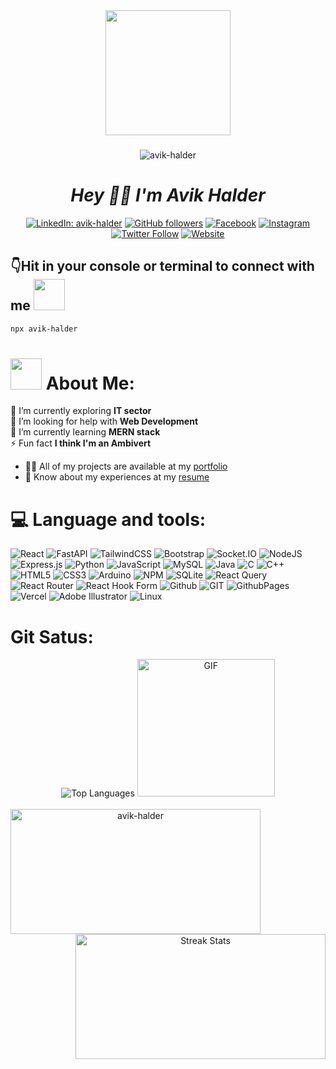 <div align="center"><img src="https://i.giphy.com/media/v1.Y2lkPTc5MGI3NjExY2l5YXpoYnN5MGh1cmFqNDlkdXhkMTB3Zng3aXc1Ym9oeGh3ZTdpbSZlcD12MV9pbnRlcm5hbF9naWZfYnlfaWQmY3Q9Zw/bGgsc5mWoryfgKBx1u/giphy.gif" width="200"></div>


###
<div align="center">
  <img src="https://komarev.com/ghpvc/?username=avik-halder&label=Profile%20views&color=0e75b6&style=flat" alt="avik-halder" />
</div>
<!-- <div align="center">
  <img src="https://visitor-badge.laobi.icu/badge?page_id=avik-halder.avik-halder" alt="avik-halder" />
</div> -->
<h1 align="center" ><b> <i>Hey 🙋‍♂️ I'm Avik Halder</i></b></h1>



<p align="center">
    <a href="https://www.linkedin.com/in/avik-halder/"><img src="https://img.shields.io/badge/-avik%20halder-blue?style=flat-square&logo=Linkedin&logoColor=white" alt="LinkedIn: avik-halder"></a> <a href="https://github.com/avik-halder"><img src="https://img.shields.io/github/followers/avik-halder?label=Follow&style=social" alt="GitHub followers"></a> <a href="https://www.facebook.com/ah.bd.0"><img src="https://img.shields.io/badge/Facebook-%231877F2.svg?style=flat&logo=facebook&logoColor=white" alt="Facebook"></a> <a href="https://instagram.com/avik_the_ambivert_"><img src="https://img.shields.io/badge/Instagram-E4405F?style=flat&logo=instagram&logoColor=FFFFFF" alt="Instagram"></a> <a href="https://twitter.com/intent/follow?screen_name=your-twitter-handle"><img src="https://img.shields.io/twitter/follow/your-twitter-handle?label=Follow" alt="Twitter Follow"></a> <a href="https://avik-halder.vercel.app/"><img src="https://img.shields.io/badge/Website-46a2f1.svg?&style=flat-square&logo=Google-Chrome&logoColor=white" alt="Website"></a>
</p>






## 👇Hit in your console or terminal to connect with me <img src="https://media.giphy.com/media/LnQjpWaON8nhr21vNW/giphy.gif" width="50">

```bash
npx avik-halder
```

# <img src="https://media.giphy.com/media/VgCDAzcKvsR6OM0uWg/giphy.gif" width="50"> About Me:
   🔭 I’m currently exploring <b>IT sector</b> <br/>
   🤝 I’m looking for help with <b>Web Development</b> <br/>
   🌱 I’m currently learning <b>MERN stack</b> <br/>
   ⚡ Fun fact <b>I think I'm an Ambivert</b> <br/>
   - 👨‍💻 All of my projects are available at my <a href="https://avik-halder.vercel.app/">portfolio</a> <br/>
   - 📄 Know about my experiences at my <a href="https://drive.google.com/file/d/1iVxQ5kPrpLfDz5vMzqRtwiahHv2G4XGI/view?usp=drivesdk">resume</a>

   
# 💻 Language and tools:
![React](https://img.shields.io/badge/react-%2320232a.svg?style=flat&logo=react&logoColor=%2361DAFB)
![FastAPI](https://img.shields.io/badge/FastAPI-005571?style=flat&logo=fastapi)
![TailwindCSS](https://img.shields.io/badge/tailwindcss-%2338B2AC.svg?style=flat&logo=tailwind-css&logoColor=white)
![Bootstrap](https://img.shields.io/badge/bootstrap-%238511FA.svg?style=flat&logo=bootstrap&logoColor=white)
![Socket.IO](https://img.shields.io/badge/socket.io-010101?style=flat&logo=socket.io&logoColor=white)
![NodeJS](https://img.shields.io/badge/node.js-6DA55F?style=flat&logo=node.js&logoColor=white)
![Express.js](https://img.shields.io/badge/express.js-%23404d59.svg?style=flat&logo=express&logoColor=%2361DAFB)
![Python](https://img.shields.io/badge/python-%2314354C.svg?style=flat&logo=python&logoColor=white)
![JavaScript](https://img.shields.io/badge/javascript-%23323330.svg?style=flat&logo=javascript&logoColor=%23F7DF1E)
![MySQL](https://img.shields.io/badge/mysql-%2300f.svg?style=flat&logo=mysql&logoColor=white)
![Java](https://img.shields.io/badge/java-%23ED8B00.svg?style=flat&logo=openjdk&logoColor=white)
![C](https://img.shields.io/badge/c-%2300599C.svg?style=flat&logo=c&logoColor=white)
![C++](https://img.shields.io/badge/c++-%2300599C.svg?style=flat&logo=c%2B%2B&logoColor=white)
![HTML5](https://img.shields.io/badge/html5-%23E34F26.svg?style=flat&logo=html5&logoColor=white)
![CSS3](https://img.shields.io/badge/css3-%231572B6.svg?style=flat&logo=css3&logoColor=white)
![Arduino](https://img.shields.io/badge/arduino-%2300979D.svg?style=flat&logo=arduino&logoColor=white)
![NPM](https://img.shields.io/badge/NPM-%23CB3837.svg?style=flat&logo=npm&logoColor=white)
![SQLite](https://img.shields.io/badge/sqlite-%2307405e.svg?style=flat&logo=sqlite&logoColor=white)
![React Query](https://img.shields.io/badge/-React%20Query-FF4154?style=flat&logo=react%20query&logoColor=white)
![React Router](https://img.shields.io/badge/React_Router-CA4245?style=flat&logo=react-router&logoColor=white)
![React Hook Form](https://img.shields.io/badge/React%20Hook%20Form-%23EC5990.svg?style=flat&logo=reacthookform&logoColor=white)
![Github](https://img.shields.io/badge/github-121013?style=flat&logo=github&logoColor=white)
![GIT](https://img.shields.io/badge/Git-fc6d26?style=flat&logo=git&logoColor=white)
![GithubPages](https://img.shields.io/badge/github%20pages-121013?style=flat&logo=github&logoColor=white)
![Vercel](https://img.shields.io/badge/vercel-%23000000.svg?style=flat&logo=vercel&logoColor=white)
![Adobe Illustrator](https://img.shields.io/badge/adobe%20illustrator-%23FF9A00.svg?style=flat&logo=adobe%20illustrator&logoColor=white)
![Linux](https://img.shields.io/badge/linux-white?style=flat&logo=linux&logoColor=%23000000)

# Git Satus:
<div align="center" ><img src="https://github-readme-stats.vercel.app/api/top-langs?username=avik-halder&show_icons=true&locale=en&layout=compact&theme=tokyonight" alt="Top Languages" />
<img src="https://i.giphy.com/media/v1.Y2lkPTc5MGI3NjExcGFwdmNvN3ZzYnlsZHhjOGsxZ3BqdGxnd2w1bGxtejY3bHp6azBxZSZlcD12MV9pbnRlcm5hbF9naWZfYnlfaWQmY3Q9Zw/NytMLKyiaIh6VH9SPm/giphy.gif" alt="GIF" width="220"/>
</div>
<br/>
<div align="center">
     <img align="left" src="https://github-readme-stats.vercel.app/api?username=avik-halder&show_icons=true&locale=en&theme=tokyonight" alt="avik-halder" width="400" height="200"/> 
     <img align="right" src="https://github-readme-streak-stats.herokuapp.com/?user=avik-halder&theme=tokyonight" alt="Streak Stats" width="400" height="200"/>
</div>
